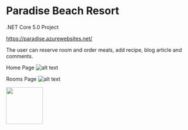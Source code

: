 # Paradise Beach Resort
.NET Core 5.0 Project

https://paradise.azurewebsites.net/

The user can reserve room and order meals, add recipe, blog article and comments.

Home Page
![alt text](https://linkpicture.com/q/Home_1.jpg)


Rooms Page
![alt text](C:\Users\Huko\Desktop\213.jpg)

<img align="left" width="100" height="100" src="C:\Users\Huko\Desktop\213png.png">




